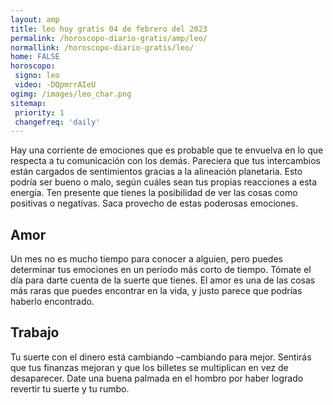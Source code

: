 ```yaml
---
layout: amp
title: leo hoy gratis 04 de febrero del 2023 
permalink: /horoscopo-diario-gratis/amp/leo/
normallink: /horoscopo-diario-gratis/leo/
home: FALSE
horoscopo:
 signo: leo
 video: -DQpmrrAIeU
ogimg: /images/leo_char.png
sitemap:
 priority: 1
 changefreq: 'daily'
---
```



Hay una corriente de emociones que es probable que te envuelva en lo que respecta a tu comunicación con los demás. Pareciera que tus intercambios están cargados de sentimientos gracias a la alineación planetaria. Esto podría ser bueno o malo, según cuáles sean tus propias reacciones a esta energía. Ten presente que tienes la posibilidad de ver las cosas como positivas o negativas. Saca provecho de estas poderosas emociones.

## Amor

Un mes no es mucho tiempo para conocer a alguien, pero puedes determinar tus emociones en un período más corto de tiempo. Tómate el día para darte cuenta de la suerte que tienes. El amor es una de las cosas más raras que puedes encontrar en la vida, y justo parece que podrías haberlo encontrado.

## Trabajo

Tu suerte con el dinero está cambiando –cambiando para mejor. Sentirás que tus finanzas mejoran y que los billetes se multiplican en vez de desaparecer. Date una buena palmada en el hombro por haber logrado revertir tu suerte y tu rumbo.